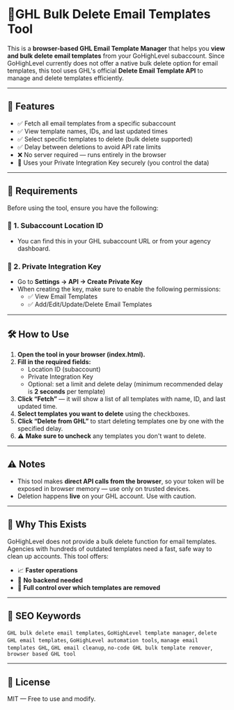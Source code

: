 # 🧹GHL Bulk Delete Email Templates Tool

This is a **browser-based GHL Email Template Manager** that helps you **view and bulk delete email templates** from your GoHighLevel subaccount. Since GoHighLevel currently does not offer a native bulk delete option for email templates, this tool uses GHL's official **Delete Email Template API** to manage and delete templates efficiently.

---

## 🚀 Features

- ✅ Fetch all email templates from a specific subaccount
- ✅ View template names, IDs, and last updated times
- ✅ Select specific templates to delete (bulk delete supported)
- ✅ Delay between deletions to avoid API rate limits
- ❌ No server required — runs entirely in the browser
- 🔐 Uses your Private Integration Key securely (you control the data)

---

## 📌 Requirements

Before using the tool, ensure you have the following:

### 🔑 1. **Subaccount Location ID**
- You can find this in your GHL subaccount URL or from your agency dashboard.

### 🔐 2. **Private Integration Key**
- Go to **Settings → API → Create Private Key**
- When creating the key, make sure to enable the following permissions:
  - ✅ View Email Templates
  - ✅ Add/Edit/Update/Delete Email Templates

---

## 🛠️ How to Use

1. **Open the tool in your browser (index.html).**
2. **Fill in the required fields:**
   - Location ID (subaccount)
   - Private Integration Key
   - Optional: set a limit and delete delay (minimum recommended delay is **2 seconds** per template)
3. **Click “Fetch”** — it will show a list of all templates with name, ID, and last updated time.
4. **Select templates you want to delete** using the checkboxes.
5. **Click “Delete from GHL”** to start deleting templates one by one with the specified delay.
6. ⚠️ **Make sure to uncheck** any templates you don't want to delete.

---

## ⚠️ Notes

- This tool makes **direct API calls from the browser**, so your token will be exposed in browser memory — use only on trusted devices.
- Deletion happens **live** on your GHL account. Use with caution.

---

## 🧠 Why This Exists

GoHighLevel does not provide a bulk delete function for email templates. Agencies with hundreds of outdated templates need a fast, safe way to clean up accounts. This tool offers:

- 📈 **Faster operations**
- 🧩 **No backend needed**
- 🔄 **Full control over which templates are removed**

---

## 📌 SEO Keywords

`GHL bulk delete email templates`, `GoHighLevel template manager`, `delete GHL email templates`, `GoHighLevel automation tools`, `manage email templates GHL`, `GHL email cleanup`, `no-code GHL bulk template remover`, `browser based GHL tool`

---

## 📃 License

MIT — Free to use and modify.

